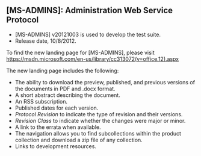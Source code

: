 ## [MS-ADMINS]: Administration Web Service Protocol
- [MS-ADMINS] v20121003 is used to develop the test suite.
- Release date, 10/8/2012.

To find the new landing page for [MS-ADMINS], please visit https://msdn.microsoft.com/en-us/library/cc313072(v=office.12).aspx

The new landing page includes the following:
- The ability to download the preview, published, and previous versions of the documents in PDF and .docx format.
- A short abstract describing the document.
- An RSS subscription.
- Published dates for each version.
- *Protocol Revision* to indicate the type of revision and their versions.
- *Revision Class* to indicate whether the changes were major or minor.
- A link to the errata when available.
- The navigation allows you to find subcollections within the product collection and download a zip file of any collection.
- Links to development resources.